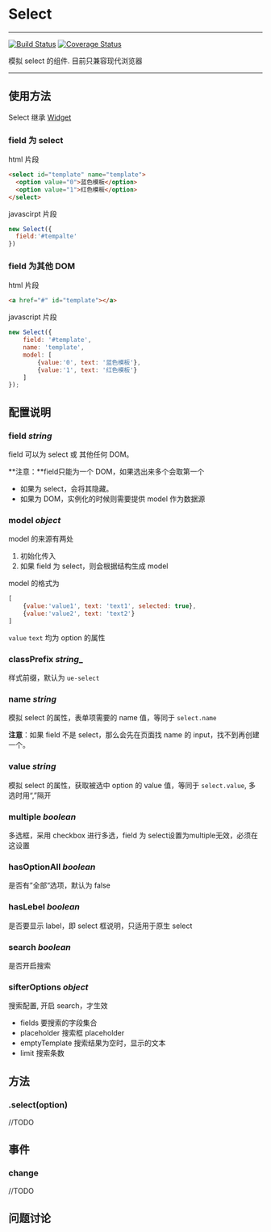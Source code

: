 # Select

---
[![Build Status](https://secure.travis-ci.org/pandorajs/select.png)](https://travis-ci.org/pandorajs/select) [![Coverage Status](https://coveralls.io/repos/pandorajs/select/badge.png)](https://coveralls.io/r/pandorajs/select)

模拟 select 的组件. 目前只兼容现代浏览器

---

## 使用方法

Select 继承 [Widget](https://github.com/pandorajs/widget)

### field 为 select

html 片段

```html
<select id="template" name="template">
  <option value="0">蓝色模板</option>
  <option value="1">红色模板</option>
</select>
```

javascirpt 片段

```javascript
new Select({
  field:'#tempalte'
})
```
### field 为其他 DOM

html 片段

```html
<a href="#" id="template"></a>
```

javascript 片段

```js
new Select({
    field: '#template',
    name: 'template',
    model: [
        {value:'0', text: '蓝色模板'},
        {value:'1', text: '红色模板'}
    ]
});
```
## 配置说明

### field *string*

field 可以为 select 或 其他任何 DOM。

**注意：**field只能为一个 DOM，如果选出来多个会取第一个

* 如果为 select，会将其隐藏。
* 如果为 DOM，实例化的时候则需要提供 model 作为数据源


### model *object*

model 的来源有两处

1. 初始化传入
2. 如果 field 为 select，则会根据结构生成 model

model 的格式为

```javascript
[
    {value:'value1', text: 'text1', selected: true},
    {value:'value2', text: 'text2'}
]
```

`value` `text` 均为 option 的属性


### classPrefix *string*_

样式前缀，默认为 `ue-select`

### name *string*

模拟 select 的属性，表单项需要的 name 值，等同于 `select.name`

**注意**：如果 field 不是 select，那么会先在页面找 name 的 input，找不到再创建一个。

### value *string*

模拟 select 的属性，获取被选中 option 的 value 值，等同于 `select.value`, 多选时用“,”隔开

### multiple *boolean*

多选框，采用 checkbox 进行多选，field 为 select设置为multiple无效，必须在这设置

### hasOptionAll *boolean*

是否有”全部“选项，默认为 false

### hasLebel *boolean*

是否要显示 label，即 select 框说明，只适用于原生 select

### search *boolean*

是否开启搜索

### sifterOptions *object*

搜索配置, 开启 search，才生效

* fields 要搜索的字段集合
* placeholder 搜索框 placeholder
* emptyTemplate 搜索结果为空时，显示的文本
* limit 搜索条数

## 方法

### .select(option)

//TODO

## 事件

### change

//TODO

## 问题讨论
